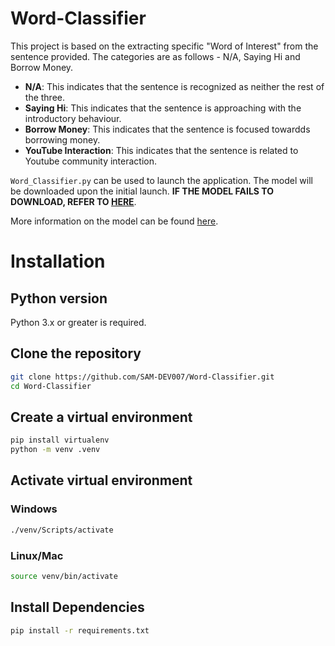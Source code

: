 # Word-Classifier
 This project is based on the extracting specific "Word of Interest" from the sentence provided. The categories are as follows - 
 N/A, Saying Hi and Borrow Money. 

 - **N/A**: This indicates that the sentence is recognized as neither the rest of the three.
 - **Saying Hi**: This indicates that the sentence is approaching with the introductory behaviour.
 - **Borrow Money**: This indicates that the sentence is focused towardds borrowing money.
 - **YouTube Interaction**: This indicates that the sentence is related to Youtube community interaction.

 `Word_Classifier.py` can be used to launch the application. The model will be downloaded upon the initial launch. **IF THE
 MODEL FAILS TO DOWNLOAD, REFER TO [HERE](Model/Model_Data/README.md)**.

 More information on the model can be found [here](Model/README.md).

# Installation
## Python version
Python 3.x or greater is required.

## Clone the repository
```bash
git clone https://github.com/SAM-DEV007/Word-Classifier.git
cd Word-Classifier
```

## Create a virtual environment
```bash
pip install virtualenv
python -m venv .venv
```

## Activate virtual environment
### Windows
```bash
./venv/Scripts/activate
```
### Linux/Mac
```bash
source venv/bin/activate
```

## Install Dependencies
```bash
pip install -r requirements.txt
```
